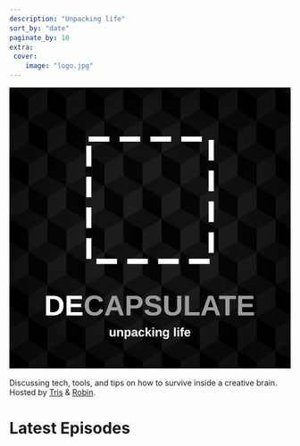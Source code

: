 ```yaml
---
description: "Unpacking life"
sort_by: "date"
paginate_by: 10
extra:
 cover:
    image: "logo.jpg"
---
```


<img src="/logo.jpg" />

Discussing tech, tools, and tips on how to survive inside a creative brain. Hosted by [Tris](/about#tris) & [Robin](/about#robin).

  </div>
  </div>

# Latest Episodes
